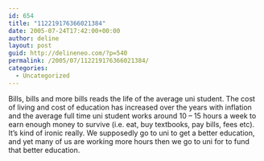 ```yaml
---
id: 654
title: "112219176366021384"
date: 2005-07-24T17:42:00+00:00
author: deline
layout: post
guid: http://delineneo.com/?p=540
permalink: /2005/07/112219176366021384/
categories:
  - Uncategorized
---
```

Bills, bills and more bills reads the life of the average uni student. The cost of living and cost of education has increased over the years with inflation and the average full time uni student works around 10 &#8211; 15 hours a week to earn enough money to survive (i.e. eat, buy textbooks, pay bills, fees etc). It&#8217;s kind of ironic really. We supposedly go to uni to get a better education, and yet many of us are working more hours then we go to uni for to fund that better education.
